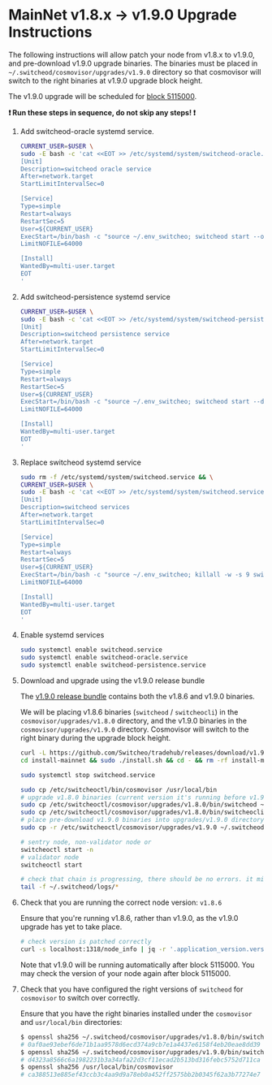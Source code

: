 # MainNet v1.8.x -> v1.9.0 Upgrade Instructions

The following instructions will allow patch your node from v1.8.x to v1.9.0, and pre-download v1.9.0 upgrade binaries. The binaries must be placed in `~/.switcheod/cosmovisor/upgrades/v1.9.0` directory so that cosmovisor will switch to the right binaries at v1.9.0 upgrade block height.

The v1.9.0 upgrade will be scheduled for [block 5115000](https://switcheo.org/blocks).

**:exclamation: Run these steps in sequence, do not skip any steps! :exclamation:**

1. Add switcheod-oracle systemd service.

    ```bash
    CURRENT_USER=$USER \
    sudo -E bash -c 'cat <<EOT >> /etc/systemd/system/switcheod-oracle.service
    [Unit]
    Description=switcheod oracle service
    After=network.target
    StartLimitIntervalSec=0

    [Service]
    Type=simple
    Restart=always
    RestartSec=5
    User=${CURRENT_USER}
    ExecStart=/bin/bash -c "source ~/.env_switcheo; switcheod start --oracle --exclude=\"db,cosmos-rest\" --exclude-node"
    LimitNOFILE=64000

    [Install]
    WantedBy=multi-user.target
    EOT
    '
    ```

2. Add switcheod-persistence systemd service

    ```bash
    CURRENT_USER=$USER \
    sudo -E bash -c 'cat <<EOT >> /etc/systemd/system/switcheod-persistence.service
    [Unit]
    Description=switcheod persistence service
    After=network.target
    StartLimitIntervalSec=0

    [Service]
    Type=simple
    Restart=always
    RestartSec=5
    User=${CURRENT_USER}
    ExecStart=/bin/bash -c "source ~/.env_switcheo; switcheod start --db --exclude-node"
    LimitNOFILE=64000

    [Install]
    WantedBy=multi-user.target
    EOT
    '
    ```

3. Replace switcheod systemd service

    ```bash
    sudo rm -f /etc/systemd/system/switcheod.service && \
    CURRENT_USER=$USER \
    sudo -E bash -c 'cat <<EOT >> /etc/systemd/system/switcheod.service
    [Unit]
    Description=switcheod services
    After=network.target
    StartLimitIntervalSec=0

    [Service]
    Type=simple
    Restart=always
    RestartSec=5
    User=${CURRENT_USER}
    ExecStart=/bin/bash -c "source ~/.env_switcheo; killall -w -s 9 switcheod switcheocli; cosmovisor start -a --exclude=\"oracle,db\""
    LimitNOFILE=64000

    [Install]
    WantedBy=multi-user.target
    EOT
    '
    ```

4. Enable systemd services

    ```bash
    sudo systemctl enable switcheod.service
    sudo systemctl enable switcheod-oracle.service
    sudo systemctl enable switcheod-persistence.service
    ```

5. Download and upgrade using the v1.9.0 release bundle

    The [v1.9.0 release bundle](https://github.com/Switcheo/tradehub/releases/tag/v1.9.0) contains both the v1.8.6 and v1.9.0 binaries.

    We will be placing v1.8.6 binaries (`switcheod` / `switcheocli`) in the `cosmovisor/upgrades/v1.8.0` directory, and the v1.9.0 binaries in the `cosmovisor/upgrades/v1.9.0` directory. Cosmovisor will switch to the right binary during the upgrade block height.

    ```bash
    curl -L https://github.com/Switcheo/tradehub/releases/download/v1.9.0/install-mainnet.tar.gz | tar -xz
    cd install-mainnet && sudo ./install.sh && cd - && rm -rf install-mainnet

    sudo systemctl stop switcheod.service

    sudo cp /etc/switcheoctl/bin/cosmovisor /usr/local/bin
    # upgrade v1.8.0 binaries (current version it's running before v1.9.0 upgrade)
    sudo cp /etc/switcheoctl/cosmovisor/upgrades/v1.8.0/bin/switcheod ~/.switcheod/cosmovisor/upgrades/v1.8.0/bin
    sudo cp /etc/switcheoctl/cosmovisor/upgrades/v1.8.0/bin/switcheocli ~/.switcheod/cosmovisor/upgrades/v1.8.0/bin
    # place pre-download v1.9.0 binaries into upgrades/v1.9.0 directory
    sudo cp -r /etc/switcheoctl/cosmovisor/upgrades/v1.9.0 ~/.switcheod/cosmovisor/upgrades

    # sentry node, non-validator node or
    switcheoctl start -n
    # validator node
    switcheoctl start

    # check that chain is progressing, there should be no errors. it might take up to 30s to reconnect.
    tail -f ~/.switcheod/logs/*
    ```

6. Check that you are running the correct node version: `v1.8.6`

    Ensure that you're running v1.8.6, rather than v1.9.0, as the v1.9.0 upgrade has yet to take place.

    ```bash
    # check version is patched correctly
    curl -s localhost:1318/node_info | jq -r '.application_version.version'
    ```

    Note that v1.9.0 will be running automatically after block 5115000. You may check the version of your node again after block 5115000.

7. Check that you have configured the right versions of `switcheod` for `cosmovisor` to switch over correctly.

    Ensure that you have the right binaries installed under the `cosmovisor` and `usr/local/bin` directories:

    ```bash
    $ openssl sha256 ~/.switcheod/cosmovisor/upgrades/v1.8.0/bin/switcheod
    # 0af0ae93ebef6de71b1aa9578d6ecd374a9cb7e1a4437e6158f4eb20eae8dd39
    $ openssl sha256 ~/.switcheod/cosmovisor/upgrades/v1.9.0/bin/switcheod
    # d4323a8566c6a1982231b3a34afa22d3cf11ecad2b513bd316febc5752d711ca
    $ openssl sha256 /usr/local/bin/cosmovisor
    # ca388513e885ef43ccb3c4aa9d9a78eb0a452ff2575bb2b0345f62a3b77274e7
    ```
